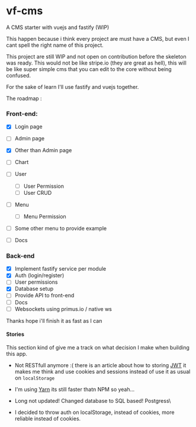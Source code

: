 # vf-cms
A CMS starter with vuejs and fastify (WIP)

This happen because i think every project are must have a CMS, but even I cant spell the right name of this project.

This project are still WIP and not open on contribution before the skeleton was ready. This would not be like stripe.io (they are great as hell), this will be like super simple cms that you can edit to the core without being confused.

For the sake of learn I'll use fastify and vuejs together.

The roadmap :

### Front-end:
  - [x] Login page
  - [ ] Admin page
  - [x] Other than Admin page
  - [ ] Chart
  - [ ] User
    - [ ] User Permission
    - [ ] User CRUD
  - [ ] Menu
    - [ ] Menu Permission
  - [ ] Some other menu to provide example
  - [ ] Docs


### Back-end
  - [x] Implement fastify service per module
  - [x] Auth (login/register)
  - [ ] User permissions
  - [x] Database setup
  - [ ] Provide API to front-end
  - [ ] Docs
  - [ ] Websockets using primus.io / native ws

  Thanks hope i'll finish it as fast as I can

#### Stories

This section kind of give me a track on what decision I make when building this app.

- Not RESTfull anymore :( there is an article about how to storing [JWT](https://stormpath.com/blog/where-to-store-your-jwts-cookies-vs-html5-web-storage) it makes me think and use cookies and sessions instead of use it as usual on `localStorage`

- I'm using [Yarn](https://yarnpkg.com/en/) its still faster thatn NPM so yeah...
- Long not updated! Changed database to SQL based! Postgress\
- I decided to throw auth on localStorage, instead of cookies, more reliable instead of cookies.
